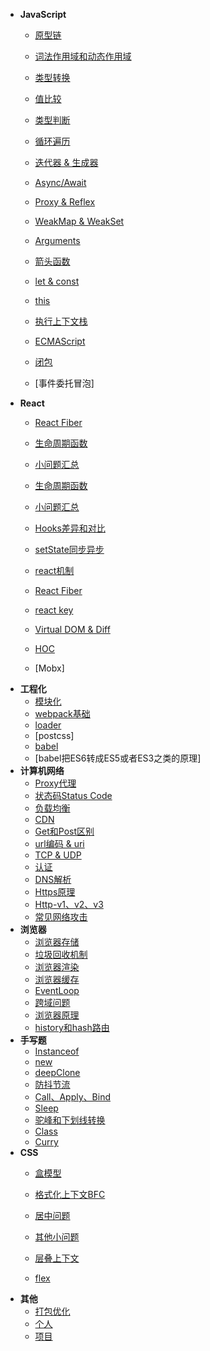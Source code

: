 - **JavaScript**
  - [原型链](base/javascript/prototypeChain.md)
  - [词法作用域和动态作用域](base/javascript/scope.md)
  - [类型转换](base/javascript/typeConversion.md)
  - [值比较](base/javascript/compare.md)
  - [类型判断](base/javascript/typeJudge.md)
  - [循环遍历](base/javascript/loop.md)
  - [迭代器 & 生成器](base/javascript/iterate.md)
  - [Async/Await](base/javascript/async-await.md)
  - [Proxy & Reflex](base/javascript/proxy-reflex.md)
  - [WeakMap & WeakSet](base/javascript/weakset-weakmap.md)
  - [Arguments](base/javascript/arguments.md)
  - [箭头函数](base/javascript/arrowfunc.md)
  - [let & const](base/javascript/let-const.md)
  - [this](base/javascript/this.md)
  - [执行上下文栈](base/javascript/ecStack.md)
  - [ECMAScript](base/javascript/es.md)
  - [闭包](base/javascript/closure.md)
  
  - [事件委托冒泡]
- **React**
  - [React Fiber](base/react/fiber.md)
  - [生命周期函数](base/react/lifecycles.md)
  - [小问题汇总](base/react/qa.md)
  - [生命周期函数](base/react/lifecycles.md)


  - [小问题汇总](base/react/qa.md)
  - [Hooks差异和对比](base/react/hooks.md)
  - [setState同步异步](base/react/state.md)
  - [react机制](base/react/mechanism.md)
  - [React Fiber](base/react/fiber.md)
  - [react key](base/react/key.md)
  - [Virtual DOM & Diff](base/react/virtualDom.md)
  - [HOC](base/react/hoc.md)
  - [Mobx]
- **工程化**
  - [模块化](base/project/module.md)
  - [webpack基础](base/project/webpack.md)
  - [loader](base/project/loader.md)
  - [postcss]
  - [babel](base/project/babel.md)
  - [babel把ES6转成ES5或者ES3之类的原理]
- **计算机网络**
  - [Proxy代理](base/network/proxy.md)
  - [状态码Status Code](base/network/code.md)
  - [负载均衡](base/network/loadBalance.md)
  - [CDN](base/network/cdn.md)
  - [Get和Post区别](base/network/request.md)
  - [url编码 & uri](base/network/url.md)
  - [TCP & UDP](base/network/tcp.md)
  - [认证](base/network/auth.md)
  - [DNS解析](base/network/dns.md)
  - [Https原理](base/network/https.md)
  - [Http-v1、v2、v3](base/network/http.md)
  - [常见网络攻击](base/network/attacks.md)
- **浏览器**
  - [浏览器存储](base/browser/storage.md)
  - [垃圾回收机制](base/browser/gc.md)
  - [浏览器渲染](base/browser/render.md)
  - [浏览器缓存](base/browser/cache.md)
  - [EventLoop](base/browser/eventloop.md)
  - [跨域问题](base/browser/cors.md)
  - [浏览器原理](base/browser/other.md)
  - [history和hash路由](base/browser/router.md)
- **手写题**
  - [Instanceof](base/codeWriting/instanceof.md)
  - [new](base/codeWriting/new.md)
  - [deepClone](base/codeWriting/deepClone.md)
  - [防抖节流](base/codeWriting/debounce-throttle.md)
  - [Call、Apply、Bind](base/codeWriting/call-apply-bind.md)
  - [Sleep](base/codeWriting/sleep.md)
  - [驼峰和下划线转换](base/codeWriting/hump.md)
  - [Class](base/codeWriting/class.md)
  - [Curry](base/codeWriting/curry.md)
- **CSS**
  - [盒模型](base/css/box.md)
  - [格式化上下文BFC](base/css/bfc.md)
  - [居中问题](base/css/centered.md)

  - [其他小问题](base/css/qa.md)
  - [层叠上下文](base)
  - [flex](base/guide.md)
- **其他**
  - [打包优化](base)
  - [个人](base/other/personal.md)
  - [项目](base/other/project.md)

